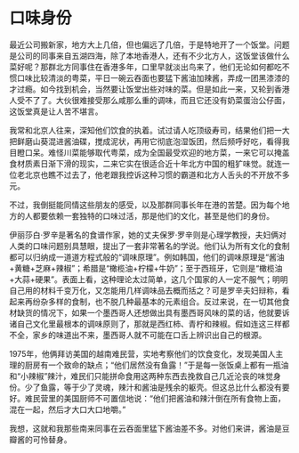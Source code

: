 # 口味身份

最近公司搬新家，地方大上几倍，但也偏远了几倍，于是特地开了一个饭堂。问题是公司的同事来自五湖四海，除了本地香港人，还有不少北方人，这饭堂该做什么菜好呢？那群北方同事住在香港多年，口里早就淡出鸟来了，他们无论如何都吃不惯口味比较清淡的粤菜，平日一碗云吞面也要猛下酱油加辣酱，弄成一团黑漆漆的才过瘾。如今找到机会，当然要让饭堂出些对味的菜。但是如此一来，又轮到香港人受不了了。大伙很难接受那么咸那么重的调味，而且它还没有奶菜蛋治公仔面，这饭堂真是让人苦不堪言。 

我常和北京人往来，深知他们饮食的执着。试过请人吃顶级寿司，结果他们把一大把鲜磨山葵混进酱油碟，搅成泥状，再用它彻底泡湿饭团，然后频呼好吃，看得我目瞪口呆。难怪川菜能够取代粤菜，成为全国最受欢迎的地方菜，一来它可以掩盖食材质素日渐下滑的现实，二来它实在很适合近十年北方中国的粗犷味觉。就连一位老北京也瞧不过去了，他老跟我控诉这种习惯的霸道和北方人舌头的不开放不多元。 

不过，我倒挺能同情这些朋友的感受，以及那群同事长年在港的苦楚。因为每个地方的人都要依赖一套独特的口味过活，那是他们的文化，甚至是他们的身份。 

伊丽莎白·罗辛是著名的食谱作家，她的丈夫保罗·罗辛则是心理学教授，夫妇俩对人类的口味问题别具慧眼，提出了一套非常著名的学说。他们认为所有文化的食制都可以归纳成一道道方程式般的“调味原理”。例如韩国，他们的调味原理是“酱油+黄糖+芝麻+辣椒”；希腊是“橄榄油+柠檬+牛奶”；至于西班牙，它则是“橄榄油+大蒜+硬果”。表面上看，这种理论太过简单，这几个国家的人一定不服气；明明自己用的材料千变万化，又怎能用几样调味品去概而括之？可是罗辛夫妇辩称，看起来再纷杂多样的食制，也不脱几种最基本的元素组合。反过来说，在一切其他食材缺货的情况下，如果一个墨西哥人还想做出具有墨西哥风味的菜的话，他就要诉诸自己文化里最根本的调味原则了，那就是西红柿、青柠和辣椒。假如连这三样都不全，家乡的味道出不来，墨西哥人就不可能在口舌上辨识出自己的根源。 

1975年，他俩拜访美国的越南难民营，实地考察他们的饮食变化，发现美国人主理的厨房有一个致命的缺点；“他们居然没有鱼露！”于是每一张饭桌上都有一瓶油和“小辣椒”辣汁，难民们只能拼命食用这两种东西去挽救自己几近沦丧的味觉身份。少了鱼露，等于少了灵魂，辣汁和酱油是残余的躯壳。但这总比什么都没有要好。难民营里的美国厨师不可置信地说：“他们把酱油和辣汁倒在所有食物上面，混在一起，然后才大口大口地嚼。” 

我想，这就和我那些南来同事在云吞面里猛下酱油差不多。对他们来讲，酱油是豆瓣酱的可怜替身。